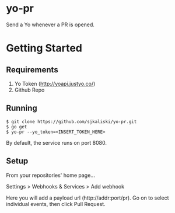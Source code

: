 yo-pr
=====

Send a Yo whenever a PR is opened.

# Getting Started

## Requirements

1. Yo Token (http://yoapi.justyo.co/)
2. Github Repo

## Running

```
$ git clone https://github.com/sjkaliski/yo-pr.git
$ go get
$ yo-pr --yo_token=<INSERT_TOKEN_HERE>
```

By default, the service runs on port 8080.

## Setup

From your repositories' home page...

Settings > Webhooks & Services > Add webhook

Here you will add a payload url (http://addr:port/pr). Go on to select individual events, then click Pull Request.
